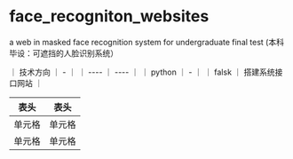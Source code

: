 # face_recogniton_websites
a web in masked face recognition system for undergraduate final test (本科毕设：可遮挡的人脸识别系统）

｜ 技术方向  ｜ -  ｜
｜ ----  ｜ ----  ｜
｜ python  ｜ -  ｜
｜ falsk ｜ 搭建系统接口网站 ｜

|  表头   | 表头  |
|  ----  | ----  |
| 单元格  | 单元格 |
| 单元格  | 单元格 |
